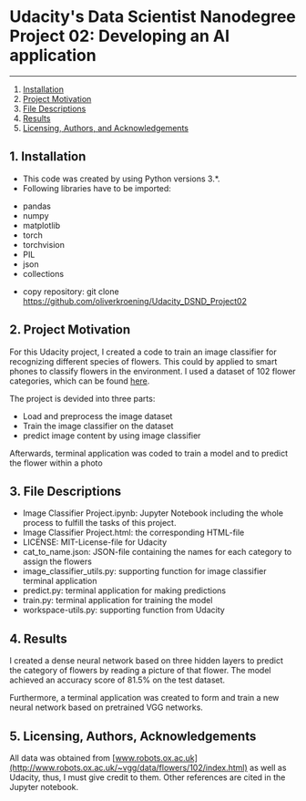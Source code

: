 # Udacity's Data Scientist Nanodegree Project 02: Developing an AI application

--------------------------------------
1. [Installation](#installation)
2. [Project Motivation](#motivation)
3. [File Descriptions](#files)
4. [Results](#results)
5. [Licensing, Authors, and Acknowledgements](#licensing)

## 1. Installation <a name="installation"></a>

- This code was created by using Python versions 3.*.
- Following libraries have to be imported:

* pandas
* numpy
* matplotlib
* torch
* torchvision
* PIL
* json
* collections

- copy repository: git clone https://github.com/oliverkroening/Udacity_DSND_Project02


## 2. Project Motivation <a name="motivation"></a>
For this Udacity project, I created a code to train an image classifier for recognizing different species of flowers. This could by applied to smart phones to classify flowers in the environment. I used a dataset of 102 flower categories, which can be found [here](http://www.robots.ox.ac.uk/~vgg/data/flowers/102/index.html).

The project is devided into three parts:
- Load and preprocess the image dataset
- Train the image classifier on the dataset
- predict image content by using image classifier

Afterwards,  terminal application was coded to train a model and to predict the flower within a photo

## 3. File Descriptions <a name="files"></a>  
* Image Classifier Project.ipynb: Jupyter Notebook including the whole process to fulfill the tasks of this project.
* Image Classifier Project.html: the corresponding HTML-file
* LICENSE: MIT-License-file for Udacity
* cat_to_name.json: JSON-file containing the names for each category to assign the flowers
* image_classifier_utils.py: supporting function for image classifier terminal application
* predict.py: terminal application for making predictions
* train.py: terminal application for training the model
* workspace-utils.py: supporting function from Udacity

## 4. Results <a name="results"></a>
I created a dense neural network based on three hidden layers to predict the category of flowers by reading a picture of that flower. The model achieved an accuracy score of 81.5% on the test dataset.

Furthermore, a terminal application was created to form and train a new neural network based on pretrained VGG networks.

## 5. Licensing, Authors, Acknowledgements<a name="licensing"></a>
All data was obtained from [www.robots.ox.ac.uk](http://www.robots.ox.ac.uk/~vgg/data/flowers/102/index.html) as well as Udacity, thus, I must give credit to them. Other references are cited in the Jupyter notebook.






